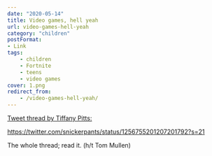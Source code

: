 ```yaml
---
date: "2020-05-14"
title: Video games, hell yeah
url: video-games-hell-yeah
category: "children"
postFormat:
- Link
tags:
    - children
    - Fortnite
    - teens
    - video games
cover: 1.png
redirect_from:
    - /video-games-hell-yeah/
---
```


[Tweet thread by Tiffany Pitts:](https://twitter.com/snickerpants/status/1256755201207201792?s=21)

https://twitter.com/snickerpants/status/1256755201207201792?s=21

The whole thread; read it. (h/t Tom Mullen)